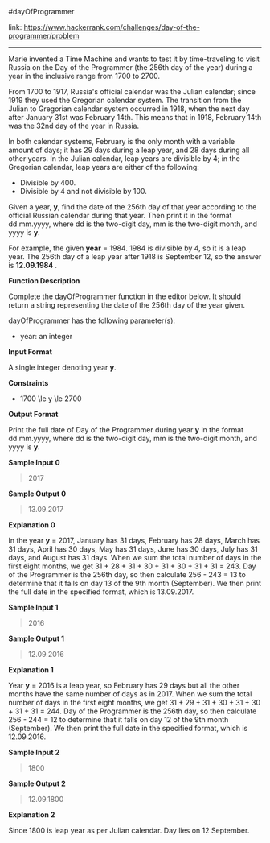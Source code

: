 #dayOfProgrammer

link: https://www.hackerrank.com/challenges/day-of-the-programmer/problem
<hr>

Marie invented a Time Machine and wants to test it by time-traveling to visit Russia on the Day of the Programmer (the 256th day of the year) during a year in the inclusive range from 1700 to 2700.

From 1700 to 1917, Russia's official calendar was the Julian calendar; since 1919 they used the Gregorian calendar system. The transition from the Julian to Gregorian calendar system occurred in 1918, when the next day after January 31st was February 14th. This means that in 1918, February 14th was the 32nd day of the year in Russia.

In both calendar systems, February is the only month with a variable amount of days; it has 29 days during a leap year, and 28 days during all other years. In the Julian calendar, leap years are divisible by 4; in the Gregorian calendar, leap years are either of the following:

* Divisible by 400.
* Divisible by 4 and not divisible by 100.

Given a year, <strong>y</strong>, find the date of the 256th day of that year according to the official Russian calendar during that year. Then print it in the format dd.mm.yyyy, where dd is the two-digit day, mm is the two-digit month, and yyyy is <strong>y</strong>.

For example, the given <strong>year</strong> = 1984. 1984 is divisible by 4, so it is a leap year. The 256th day of a leap year after 1918 is September 12, so the answer is <strong> 12.09.1984 </strong>.

<strong>Function Description</strong>

Complete the dayOfProgrammer function in the editor below. It should return a string representing the date of the 256th day of the year given.

dayOfProgrammer has the following parameter(s):

* year: an integer

<strong>Input Format</strong>

A single integer denoting year <strong>y</strong>.

<strong>Constraints</strong>

* 1700 \le y \le 2700

<strong>Output Format</strong>

Print the full date of Day of the Programmer during year <strong>y</strong> in the format dd.mm.yyyy, where dd is the two-digit day, mm is the two-digit month, and yyyy is <strong>y</strong>.

<strong>Sample Input 0</strong>

> 2017

<strong>Sample Output 0</strong>

> 13.09.2017

<strong>Explanation 0</strong>

In the year <strong>y</strong> = 2017, January has 31 days, February has 28 days, March has 31 days, April has 30 days, May has 31 days, June has 30 days, July has 31 days, and August has 31 days. When we sum the total number of days in the first eight months, we get 31 + 28 + 31 + 30 + 31 + 30 + 31 + 31 = 243. Day of the Programmer is the 256th day, so then calculate 256 - 243 = 13 to determine that it falls on day 13 of the 9th month (September). We then print the full date in the specified format, which is 13.09.2017.

<strong>Sample Input 1</strong>

> 2016

<strong>Sample Output 1</strong>

> 12.09.2016

<strong>Explanation 1</strong>

Year <strong>y</strong> = 2016 is a leap year, so February has 29 days but all the other months have the same number of days as in 2017. When we sum the total number of days in the first eight months, we get 31 + 29 + 31 + 30 + 31 + 30 + 31 + 31 = 244. Day of the Programmer is the 256th day, so then calculate 256 - 244 = 12 to determine that it falls on day 12 of the 9th month (September). We then print the full date in the specified format, which is 12.09.2016.

<strong>Sample Input 2</strong>

> 1800

<strong>Sample Output 2</strong>

> 12.09.1800

<strong>Explanation 2</strong>

Since 1800 is leap year as per Julian calendar. Day lies on 12 September.